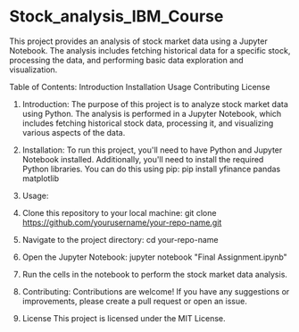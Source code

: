 # Stock_analysis_IBM_Course

This project provides an analysis of stock market data using a Jupyter Notebook. The analysis includes fetching historical data for a specific stock, processing the data, and performing basic data exploration and visualization.

Table of Contents:
   Introduction
   Installation
   Usage
   Contributing
   License

1. Introduction:
The purpose of this project is to analyze stock market data using Python. The analysis is performed in a Jupyter Notebook, which includes fetching historical stock data, processing it, and visualizing various aspects of the data.

2. Installation:
To run this project, you'll need to have Python and Jupyter Notebook installed. Additionally, you'll need to install the required Python libraries. You can do this using pip:
pip install yfinance pandas matplotlib

3. Usage:
  
  1. Clone this repository to your local machine:
  git clone https://github.com/yourusername/your-repo-name.git
  
  2. Navigate to the project directory:
  cd your-repo-name
  
  3. Open the Jupyter Notebook:
  jupyter notebook "Final Assignment.ipynb"
  
  4. Run the cells in the notebook to perform the stock market data analysis.

4. Contributing:
Contributions are welcome! If you have any suggestions or improvements, please create a pull request or open an issue.

5. License
This project is licensed under the MIT License. 
